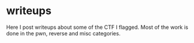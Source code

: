 # writeups
Here I post writeups about some of the CTF I flagged.
Most of the work is done in the pwn, reverse and misc categories.
